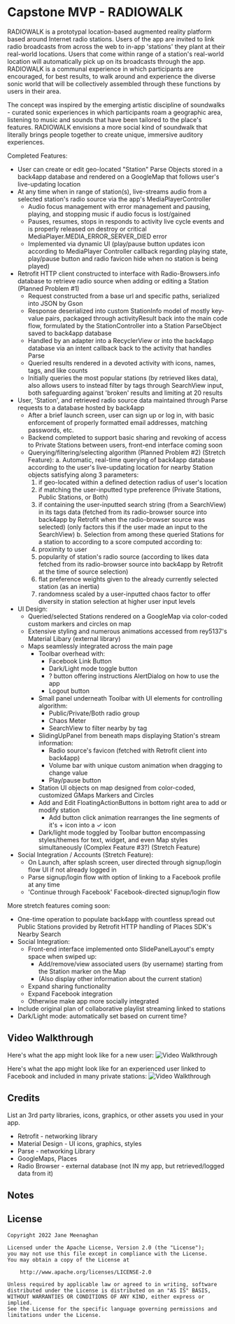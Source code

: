 # Capstone MVP - RADIOWALK

RADIOWALK is a prototypal location-based augmented reality platform based around Internet radio stations.
Users of the app are invited to link radio broadcasts from across the web to in-app 'stations' they plant at their real-world locations.
Users that come within range of a station's real-world location will automatically pick up on its broadcasts through the app. 
RADIOWALK is a communal experience in which participants are encouraged, for best results, to walk around and experience the 
diverse sonic world that will be collectively assembled through these functions by users in their area.

The concept was inspired by the emerging artistic discipline of soundwalks - curated sonic experiences in which participants 
roam a geographic area, listening to music and sounds that have been tailored to the place's features.
RADIOWALK envisions a more social kind of soundwalk that literally brings people together to create unique, immersive auditory experiences.

Completed Features:
- User can create or edit geo-located "Station" Parse Objects stored in a back4app database and rendered on a GoogleMap that follows user's live-updating location
- At any time when in range of station(s), live-streams audio from a selected station's radio source via the app's MediaPlayerController
  - Audio focus management with error management and pausing, playing, and stopping music if audio focus is lost/gained
  - Pauses, resumes, stops in responds to activity live cycle events and is properly released on destroy or critical MediaPlayer.MEDIA_ERROR_SERVER_DIED error 
  - Implemented via dynamic UI (play/pause button updates icon according to MediaPlayer Controller callback regarding playing state, play/pause button and radio favicon hide when no station is being played)
- Retrofit HTTP client constructed to interface with Radio-Browsers.info database to retrieve radio source when adding or editing a Station (Planned Problem #1)
  - Request constructed from a base url and specific paths, serialized into JSON by Gson
  - Response deserialized into custom StationInfo model of mostly key-value pairs,  packaged through activityResult back into the main code flow, formulated by the StationController into a Station ParseObject saved to back4app database
  - Handled by an adapter into a RecyclerView or into the back4app database via an intent callback back to the activity that handles Parse
  - Queried results rendered in a devoted activity with icons, names, tags, and like counts
  - Initially queries the most popular stations (by retrieved likes data), also allows users to instead filter by tags through SearchView input, both safeguarding against 'broken' results and limiting at 20 results 
- User, 'Station', and retrieved radio source data maintained through Parse requests to a database hosted by back4app
  - After a brief launch screen, user can sign up or log in, with basic enforcement of properly formatted email addresses, matching passwords, etc.
  - Backend completed to support basic sharing and revoking of access to Private Stations between users, front-end interface coming soon
  - Querying/filtering/selecting algorithm (Planned Problem #2) (Stretch Feature):
    a. Automatic, real-time querying of back4app database according to the user's live-updating location for nearby Station objects satisfying along 3 parameters:
       1) if geo-located within a defined detection radius of user's location
       2) if matching the user-inputted type preference (Private Stations, Public Stations, or Both)
       3) if containing the user-inputted search string (from a SearchView) in its tags data (fetched from its radio-browser source into back4app by Retrofit when the radio-browser source was selected) (only factors this if the user made an input to the SearchView)
    b. Selection from among these queried Stations for a station to according to a score computed according to:
       1) proximity to user
       2) popularity of station's radio source (according to likes data fetched from its radio-browser source into back4app by Retrofit at the time of source selection)
       3) flat preference weights given to the already currently selected station (as an inertia)
       4) randomness scaled by a user-inputted chaos factor to offer diversity in station selection at higher user input levels
- UI Design:
   - Queried/selected Stations rendered on a GoogleMap via color-coded custom markers and circles on map
   - Extensive styling and numerous animations accessed from rey5137's Material Libary (external library)
   - Maps seamlessly integrated across the main page
     - Toolbar overhead with:
       - Facebook Link Button
       - Dark/Light mode toggle button
       - ? button offering instructions AlertDialog on how to use the app
       - Logout button
     - Small panel underneath Toolbar with UI elements for controlling algorithm:
       - Public/Private/Both radio group
       - Chaos Meter
       - SearchView to filter nearby by tag
     - SlidingUpPanel from beneath maps displaying Station's stream information:
       - Radio source's favicon (fetched with Retrofit client into back4app)
       - Volume bar with unique custom animation when dragging to change value
       - Play/pause button
     - Station UI objects on map designed from color-coded, customized GMaps Markers and Circles
     - Add and Edit FloatingActionButtons in bottom right area to add or modify station
       - Add button click animation rearranges the line segments of it's + icon into a ✓ icon
     - Dark/light mode toggled by Toolbar button encompassing styles/themes for text, widget, and even Map styles simultaneously (Complex Feature #3?) (Stretch Feature)
- Social Integration / Accounts (Stretch Feature):
  - On Launch, after splash screen, user directed through signup/login flow UI if not already logged in
  - Parse signup/login flow with option of linking to a Facebook profile at any time
  - 'Continue through Facebook' Facebook-directed signup/login flow
  
More stretch features coming soon:
- One-time operation to populate back4app with countless spread out Public Stations provided by Retrofit HTTP handling of Places SDK's Nearby Search
- Social Integration:
  - Front-end interface implemented onto SlidePanelLayout's empty space when swiped up:
    - Add/remove/view associated users (by username) starting from the Station marker on the Map
    - (Also display other information about the current station)
  - Expand sharing functionality
  - Expand Facebook integration
  - Otherwise make app more socially integrated
- Include original plan of collaborative playlist streaming linked to stations
- Dark/Light mode: automatically set based on current time?

## Video Walkthrough

Here's what the app might look like for a new user:
<img src='NewUserDemo.gif' title='Video Walkthrough' width='' alt='Video Walkthrough' />

Here's what the app might look like for an experienced user linked to Facebook and included in many private stations:
<img src='ExperiencedUserDemo.gif' title='Video Walkthrough' width='' alt='Video Walkthrough' />

## Credits

List an 3rd party libraries, icons, graphics, or other assets you used in your app.
- Retrofit - networking library
- Material Design - UI icons, graphics, styles
- Parse - networking Library
- GoogleMaps, Places
- Radio Browser - external database (not IN my app, but retrieved/logged data from it)

## Notes


## License

    Copyright 2022 Jane Meenaghan

    Licensed under the Apache License, Version 2.0 (the "License");
    you may not use this file except in compliance with the License.
    You may obtain a copy of the License at

        http://www.apache.org/licenses/LICENSE-2.0

    Unless required by applicable law or agreed to in writing, software
    distributed under the License is distributed on an "AS IS" BASIS,
    WITHOUT WARRANTIES OR CONDITIONS OF ANY KIND, either express or implied.
    See the License for the specific language governing permissions and
    limitations under the License.